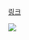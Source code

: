 [링크](https://www.acmicpc.net/problem/2529)

<img src="https://skillicons.dev/icons?i=cpp" />

```cpp

```
